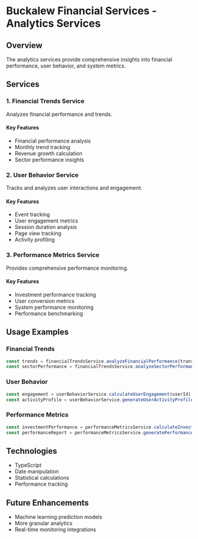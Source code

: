# Buckalew Financial Services - Analytics Services

## Overview
The analytics services provide comprehensive insights into financial performance, user behavior, and system metrics.

## Services

### 1. Financial Trends Service
Analyzes financial performance and trends.

#### Key Features
- Financial performance analysis
- Monthly trend tracking
- Revenue growth calculation
- Sector performance insights

### 2. User Behavior Service
Tracks and analyzes user interactions and engagement.

#### Key Features
- Event tracking
- User engagement metrics
- Session duration analysis
- Page view tracking
- Activity profiling

### 3. Performance Metrics Service
Provides comprehensive performance monitoring.

#### Key Features
- Investment performance tracking
- User conversion metrics
- System performance monitoring
- Performance benchmarking

## Usage Examples

### Financial Trends
```typescript
const trends = financialTrendsService.analyzeFinancialPerformance(transactions);
const sectorPerformance = financialTrendsService.analyzeSectorPerformance(investments);
```

### User Behavior
```typescript
const engagement = userBehaviorService.calculateUserEngagement(userId);
const activityProfile = userBehaviorService.generateUserActivityProfile(userId);
```

### Performance Metrics
```typescript
const investmentPerformance = performanceMetricsService.calculateInvestmentPerformance(investments);
const performanceReport = performanceMetricsService.generatePerformanceReport(userData, investments);
```

## Technologies
- TypeScript
- Date manipulation
- Statistical calculations
- Performance tracking

## Future Enhancements
- Machine learning prediction models
- More granular analytics
- Real-time monitoring integrations
